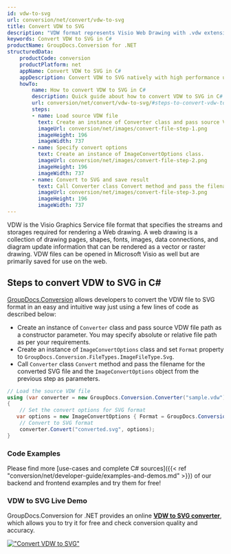 ```yaml
---
id: vdw-to-svg
url: conversion/net/convert/vdw-to-svg
title: Convert VDW to SVG
description: "VDW format represents Visio Web Drawing with .vdw extension. Learn how to convert VDW to SVG file programmatically in C# language using GroupDocs.Conversion for .NET library."
keywords: Convert VDW to SVG in C#
productName: GroupDocs.Conversion for .NET
structuredData:
    productCode: conversion
    productPlatform: net
    appName: Convert VDW to SVG in C#
    appDescription: Convert VDW to SVG natively with high performance using C# language and server side GroupDocs.Conversion for .NET APIs, without the use of any software like Microsoft or Open Office.
    howTo:
        name: How to convert VDW to SVG in C# 
        description: Quick guide about how to convert VDW to SVG in C# with high performance and accuracy.
        url: conversion/net/convert/vdw-to-svg/#steps-to-convert-vdw-to-svg-in-c
        steps:
        - name: Load source VDW file 
          text: Create an instance of Converter class and pass source VDW file path as a constructor parameter. You may specify absolute or relative file path as per your requirements. 
          imageUrl: conversion/net/images/convert-file-step-1.png
          imageHeight: 196
          imageWidth: 737
        - name: Specify convert options 
          text: Create an instance of ImageConvertOptions class.
          imageUrl: conversion/net/images/convert-file-step-2.png
          imageHeight: 196
          imageWidth: 737
        - name: Convert to SVG and save result 
          text: Call Converter class Convert method and pass the filename for the converted HTML file and the ImageConvertOptions object from the previous step as parameters.
          imageUrl: conversion/net/images/convert-file-step-3.png
          imageHeight: 196
          imageWidth: 737
---
```


VDW is the Visio Graphics Service file format that specifies the streams and storages required for rendering a Web drawing. A web drawing is a collection of drawing pages, shapes, fonts, images, data connections, and diagram update information that can be rendered as a vector or raster drawing. VDW files can be opened in Microsoft Visio as well but are primarily saved for use on the web.

## Steps to convert VDW to SVG in C#

[GroupDocs.Conversion](https://products.groupdocs.com/conversion/net) allows developers to convert the VDW file to SVG format in an easy and intuitive way just using a few lines of code as described below:

* Create an instance of `Converter` class and pass source VDW file path as a constructor parameter. You may specify absolute or relative file path as per your requirements. 
* Create an instance of `ImageConvertOptions` class and set `Format` property to `GroupDocs.Conversion.FileTypes.ImageFileType.Svg`.
* Call `Converter` class `Convert` method and pass the filename for the converted SVG file and the `ImageConvertOptions` object from the previous step as parameters.

```csharp
// Load the source VDW file
using (var converter = new GroupDocs.Conversion.Converter("sample.vdw"))
{
    // Set the convert options for SVG format
   var options = new ImageConvertOptions { Format = GroupDocs.Conversion.FileTypes.ImageFileType.Svg };
    // Convert to SVG format
    converter.Convert("converted.svg", options);
}
```

### Code Examples

Please find more [use-cases and complete C# sources]({{< ref "conversion/net/developer-guide/examples-and-demos.md" >}}) of our backend and frontend examples and try them for free!

### VDW to SVG Live Demo

GroupDocs.Conversion for .NET provides an online [**VDW to SVG converter**](https://products.groupdocs.app/conversion/vdw-to-svg), which allows you to try it for free and check conversion quality and accuracy.

[!["Convert VDW to SVG"](conversion/net/images/convert-to-svg/convert-vdw-to-svg.png)](https://products.groupdocs.app/conversion/vdw-to-svg)